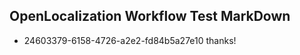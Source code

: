 ## OpenLocalization Workflow Test MarkDown
* 24603379-6158-4726-a2e2-fd84b5a27e10 
thanks!<!--HONumber=Mar16_HO4-->
